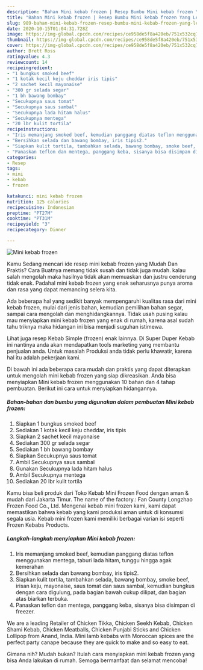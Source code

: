 ```yaml
---
description: "Bahan Mini kebab frozen | Resep Bumbu Mini kebab frozen Yang Lezat Sekali"
title: "Bahan Mini kebab frozen | Resep Bumbu Mini kebab frozen Yang Lezat Sekali"
slug: 989-bahan-mini-kebab-frozen-resep-bumbu-mini-kebab-frozen-yang-lezat-sekali
date: 2020-10-15T01:04:31.728Z
image: https://img-global.cpcdn.com/recipes/ce958de5f8a420eb/751x532cq70/mini-kebab-frozen-foto-resep-utama.jpg
thumbnail: https://img-global.cpcdn.com/recipes/ce958de5f8a420eb/751x532cq70/mini-kebab-frozen-foto-resep-utama.jpg
cover: https://img-global.cpcdn.com/recipes/ce958de5f8a420eb/751x532cq70/mini-kebab-frozen-foto-resep-utama.jpg
author: Brett Ross
ratingvalue: 4.3
reviewcount: 14
recipeingredient:
- "1 bungkus smoked beef"
- "1 kotak kecil keju cheddar iris tipis"
- "2 sachet kecil mayonaise"
- "300 gr selada segar"
- "1 bh bawang bombay"
- "Secukupnya saus tomat"
- "Secukupnya saus sambal"
- "Secukupnya lada hitam halus"
- "Secukupnya mentega"
- "20 lbr kulit tortila"
recipeinstructions:
- "Iris memanjang smoked beef, kemudian panggang diatas teflon menggunakan mentega, taburi lada hitam, tunggu hingga agak kemerahan"
- "Bersihkan selada dan bawang bombay, iris tipis2."
- "Siapkan kulit tortila, tambahkan selada, bawang bombay, smoke beef, irisan keju, mayonaise, saus tomat dan saus sambal, kemudian bungkus dengan cara digulung, pada bagian bawah cukup dilipat, dan bagian atas biarkan terbuka."
- "Panaskan teflon dan mentega, panggang keba, sisanya bisa disimpan di freezer."
categories:
- Resep
tags:
- mini
- kebab
- frozen

katakunci: mini kebab frozen 
nutrition: 125 calories
recipecuisine: Indonesian
preptime: "PT27M"
cooktime: "PT31M"
recipeyield: "3"
recipecategory: Dinner

---
```



![Mini kebab frozen](https://img-global.cpcdn.com/recipes/ce958de5f8a420eb/751x532cq70/mini-kebab-frozen-foto-resep-utama.jpg)

Kamu Sedang mencari ide resep mini kebab frozen yang Mudah Dan Praktis? Cara Buatnya memang tidak susah dan tidak juga mudah. kalau salah mengolah maka hasilnya tidak akan memuaskan dan justru cenderung tidak enak. Padahal mini kebab frozen yang enak seharusnya punya aroma dan rasa yang dapat memancing selera kita.

Ada beberapa hal yang sedikit banyak mempengaruhi kualitas rasa dari mini kebab frozen, mulai dari jenis bahan, kemudian pemilihan bahan segar, sampai cara mengolah dan menghidangkannya. Tidak usah pusing kalau mau menyiapkan mini kebab frozen yang enak di rumah, karena asal sudah tahu triknya maka hidangan ini bisa menjadi suguhan istimewa.

Lihat juga resep Kebab Simple (frozen) enak lainnya. Di Super Duper Kebab ini nantinya anda akan mendapatkan tools marketing yang membantu penjualan anda. Untuk masalah Produksi anda tidak perlu khawatir, karena hal itu adalah pekerjaan kami.


Di bawah ini ada beberapa cara mudah dan praktis yang dapat diterapkan untuk mengolah mini kebab frozen yang siap dikreasikan. Anda bisa menyiapkan Mini kebab frozen menggunakan 10 bahan dan 4 tahap pembuatan. Berikut ini cara untuk menyiapkan hidangannya.

<!--inarticleads1-->

##### Bahan-bahan dan bumbu yang digunakan dalam pembuatan Mini kebab frozen:

1. Siapkan 1 bungkus smoked beef
1. Sediakan 1 kotak kecil keju cheddar, iris tipis
1. Siapkan 2 sachet kecil mayonaise
1. Sediakan 300 gr selada segar
1. Sediakan 1 bh bawang bombay
1. Siapkan Secukupnya saus tomat
1. Ambil Secukupnya saus sambal
1. Gunakan Secukupnya lada hitam halus
1. Ambil Secukupnya mentega
1. Sediakan 20 lbr kulit tortila


Kamu bisa beli produk dari Toko Kebab Mini Frozen Food dengan aman &amp; mudah dari Jakarta Timur. The name of the factory.: Fan County Longzhao Frozen Food Co., Ltd. Mengenai kebab mini frozen kami, kami dapat memastikan bahwa kebab yang kami produksi aman untuk di konsumsi segala usia. Kebab mini frozen kami memiliki berbagai varian isi seperti  Frozen Kebabs Products. 

<!--inarticleads2-->

##### Langkah-langkah menyiapkan Mini kebab frozen:

1. Iris memanjang smoked beef, kemudian panggang diatas teflon menggunakan mentega, taburi lada hitam, tunggu hingga agak kemerahan
1. Bersihkan selada dan bawang bombay, iris tipis2.
1. Siapkan kulit tortila, tambahkan selada, bawang bombay, smoke beef, irisan keju, mayonaise, saus tomat dan saus sambal, kemudian bungkus dengan cara digulung, pada bagian bawah cukup dilipat, dan bagian atas biarkan terbuka.
1. Panaskan teflon dan mentega, panggang keba, sisanya bisa disimpan di freezer.


We are a leading Retailer of Chicken Tikka, Chicken Seekh Kebab, Chicken Shami Kebab, Chicken Meatballs, Chicken Punjabi Sticks and Chicken Lollipop from Anand, India. Mini lamb kebabs with Moroccan spices are the perfect party canape because they are quick to make and so easy to eat. 

Gimana nih? Mudah bukan? Itulah cara menyiapkan mini kebab frozen yang bisa Anda lakukan di rumah. Semoga bermanfaat dan selamat mencoba!
